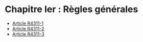 # Chapitre Ier : Règles générales

* [Article R4311-1](./LEGIARTI000018531910.md)
* [Article R4311-2](./LEGIARTI000018531908.md)
* [Article R4311-3](./LEGIARTI000018531906.md)
